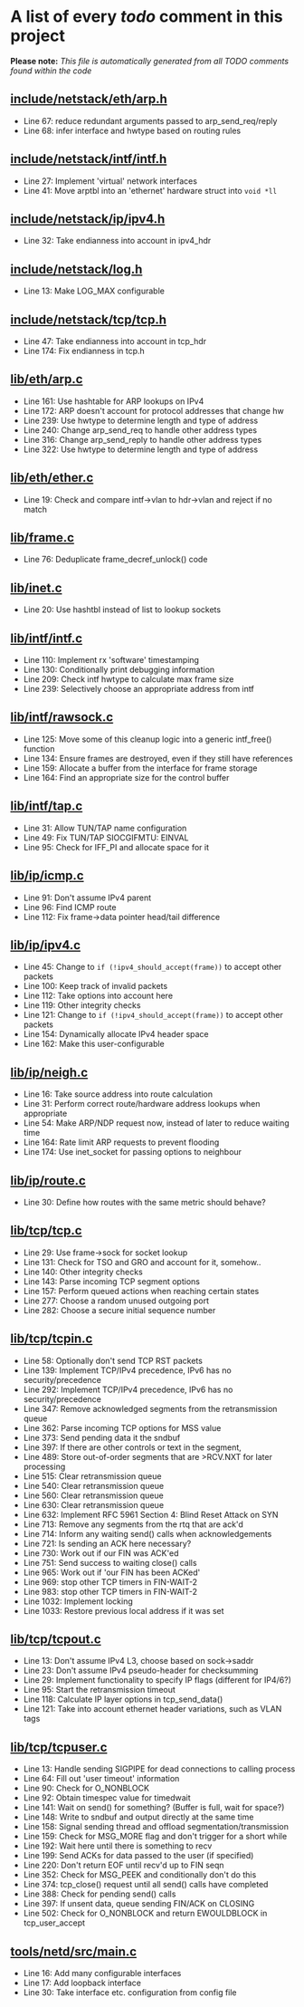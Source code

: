 # A list of every _todo_ comment in this project
**Please note:** _This file is automatically generated from all TODO comments found within the code_
## [include/netstack/eth/arp.h](include/netstack/eth/arp.h)
  - Line 67: reduce redundant arguments passed to arp_send_req/reply
  - Line 68: infer interface and hwtype based on routing rules

## [include/netstack/intf/intf.h](include/netstack/intf/intf.h)
  - Line 27: Implement 'virtual' network interfaces
  - Line 41: Move arptbl into an 'ethernet' hardware struct into `void *ll`

## [include/netstack/ip/ipv4.h](include/netstack/ip/ipv4.h)
  - Line 32: Take endianness into account in ipv4_hdr

## [include/netstack/log.h](include/netstack/log.h)
  - Line 13: Make LOG_MAX configurable

## [include/netstack/tcp/tcp.h](include/netstack/tcp/tcp.h)
  - Line 47: Take endianness into account in tcp_hdr
  - Line 174: Fix endianness in tcp.h

## [lib/eth/arp.c](lib/eth/arp.c)
  - Line 161: Use hashtable for ARP lookups on IPv4
  - Line 172: ARP doesn't account for protocol addresses that change hw
  - Line 239: Use hwtype to determine length and type of address
  - Line 240: Change arp_send_req to handle other address types
  - Line 316: Change arp_send_reply to handle other address types
  - Line 322: Use hwtype to determine length and type of address

## [lib/eth/ether.c](lib/eth/ether.c)
  - Line 19: Check and compare intf->vlan to hdr->vlan and reject if no match

## [lib/frame.c](lib/frame.c)
  - Line 76: Deduplicate frame_decref_unlock() code

## [lib/inet.c](lib/inet.c)
  - Line 20: Use hashtbl instead of list to lookup sockets

## [lib/intf/intf.c](lib/intf/intf.c)
  - Line 110: Implement rx 'software' timestamping
  - Line 130: Conditionally print debugging information
  - Line 209: Check intf hwtype to calculate max frame size
  - Line 239: Selectively choose an appropriate address from intf

## [lib/intf/rawsock.c](lib/intf/rawsock.c)
  - Line 125: Move some of this cleanup logic into a generic intf_free() function
  - Line 134: Ensure frames are destroyed, even if they still have references
  - Line 159: Allocate a buffer from the interface for frame storage
  - Line 164: Find an appropriate size for the control buffer

## [lib/intf/tap.c](lib/intf/tap.c)
  - Line 31: Allow TUN/TAP name configuration
  - Line 49: Fix TUN/TAP SIOCGIFMTU: EINVAL
  - Line 95: Check for IFF_PI and allocate space for it

## [lib/ip/icmp.c](lib/ip/icmp.c)
  - Line 91: Don't assume IPv4 parent
  - Line 96: Find ICMP route
  - Line 112: Fix frame->data pointer head/tail difference

## [lib/ip/ipv4.c](lib/ip/ipv4.c)
  - Line 45: Change to `if (!ipv4_should_accept(frame))` to accept other packets
  - Line 100: Keep track of invalid packets
  - Line 112: Take options into account here
  - Line 119: Other integrity checks
  - Line 121: Change to `if (!ipv4_should_accept(frame))` to accept other packets
  - Line 154: Dynamically allocate IPv4 header space
  - Line 162: Make this user-configurable

## [lib/ip/neigh.c](lib/ip/neigh.c)
  - Line 16: Take source address into route calculation
  - Line 31: Perform correct route/hardware address lookups when appropriate
  - Line 54: Make ARP/NDP request now, instead of later to reduce waiting time
  - Line 164: Rate limit ARP requests to prevent flooding
  - Line 174: Use inet_socket for passing options to neighbour

## [lib/ip/route.c](lib/ip/route.c)
  - Line 30: Define how routes with the same metric should behave?

## [lib/tcp/tcp.c](lib/tcp/tcp.c)
  - Line 29: Use frame->sock for socket lookup
  - Line 131: Check for TSO and GRO and account for it, somehow..
  - Line 140: Other integrity checks
  - Line 143: Parse incoming TCP segment options
  - Line 157: Perform queued actions when reaching certain states
  - Line 277: Choose a random unused outgoing port
  - Line 282: Choose a secure initial sequence number

## [lib/tcp/tcpin.c](lib/tcp/tcpin.c)
  - Line 58: Optionally don't send TCP RST packets
  - Line 139: Implement TCP/IPv4 precedence, IPv6 has no security/precedence
  - Line 292: Implement TCP/IPv4 precedence, IPv6 has no security/precedence
  - Line 347: Remove acknowledged segments from the retransmission queue
  - Line 362: Parse incoming TCP options for MSS value
  - Line 373: Send pending data it the sndbuf
  - Line 397: If there are other controls or text in the segment,
  - Line 489: Store out-of-order segments that are >RCV.NXT for later processing
  - Line 515: Clear retransmission queue
  - Line 540: Clear retransmission queue
  - Line 560: Clear retransmission queue
  - Line 630: Clear retransmission queue
  - Line 632: Implement RFC 5961 Section 4: Blind Reset Attack on SYN
  - Line 713: Remove any segments from the rtq that are ack'd
  - Line 714: Inform any waiting send() calls when acknowledgements
  - Line 721: Is sending an ACK here necessary?
  - Line 730: Work out if our FIN was ACK'ed
  - Line 751: Send success to waiting close() calls
  - Line 965: Work out if 'our FIN has been ACKed'
  - Line 969: stop other TCP timers in FIN-WAIT-2
  - Line 983: stop other TCP timers in FIN-WAIT-2
  - Line 1032: Implement locking
  - Line 1033: Restore previous local address if it was set

## [lib/tcp/tcpout.c](lib/tcp/tcpout.c)
  - Line 13: Don't assume IPv4 L3, choose based on sock->saddr
  - Line 23: Don't assume IPv4 pseudo-header for checksumming
  - Line 29: Implement functionality to specify IP flags (different for IP4/6?)
  - Line 95: Start the retransmission timeout
  - Line 118: Calculate IP layer options in tcp_send_data()
  - Line 121: Take into account ethernet header variations, such as VLAN tags

## [lib/tcp/tcpuser.c](lib/tcp/tcpuser.c)
  - Line 13: Handle sending SIGPIPE for dead connections to calling process
  - Line 64: Fill out 'user timeout' information
  - Line 90: Check for O_NONBLOCK
  - Line 92: Obtain timespec value for timedwait
  - Line 141: Wait on send() for something? (Buffer is full, wait for space?)
  - Line 148: Write to sndbuf and output directly at the same time
  - Line 158: Signal sending thread and offload segmentation/transmission
  - Line 159: Check for MSG_MORE flag and don't trigger for a short while
  - Line 192: Wait here until there is something to recv
  - Line 199: Send ACKs for data passed to the user (if specified)
  - Line 220: Don't return EOF until recv'd up to FIN seqn
  - Line 352: Check for MSG_PEEK and conditionally don't do this
  - Line 374: tcp_close() request until all send() calls have completed
  - Line 388: Check for pending send() calls
  - Line 397: If unsent data, queue sending FIN/ACK on CLOSING
  - Line 502: Check for O_NONBLOCK and return EWOULDBLOCK in tcp_user_accept

## [tools/netd/src/main.c](tools/netd/src/main.c)
  - Line 16: Add many configurable interfaces
  - Line 17: Add loopback interface
  - Line 30: Take interface etc. configuration from config file
